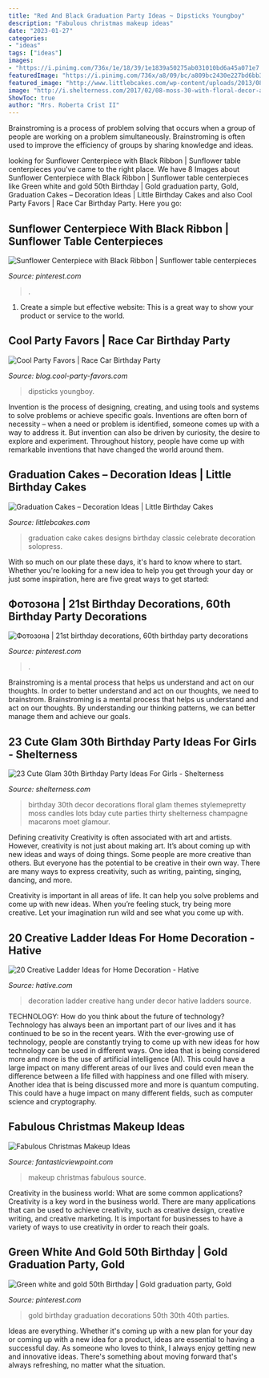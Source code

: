 ```yaml
---
title: "Red And Black Graduation Party Ideas ~ Dipsticks Youngboy"
description: "Fabulous christmas makeup ideas"
date: "2023-01-27"
categories:
- "ideas"
tags: ["ideas"]
images:
- "https://i.pinimg.com/736x/1e/18/39/1e1839a50275ab031010bd6a45a071e7.jpg"
featuredImage: "https://i.pinimg.com/736x/a8/09/bc/a809bc2430e227bd6bb383f078adefc8.jpg"
featured_image: "http://www.littlebcakes.com/wp-content/uploads/2013/08/Graduation-Cake-Pics.jpg"
image: "http://i.shelterness.com/2017/02/08-moss-30-with-floral-decor-and-lots-of-candles.jpg"
ShowToc: true
author: "Mrs. Roberta Crist II"
---
```



Brainstroming is a process of problem solving that occurs when a group of people are working on a problem simultaneously. Brainstroming is often used to improve the efficiency of groups by sharing knowledge and ideas.

	

		
looking for Sunflower Centerpiece with Black Ribbon | Sunflower table centerpieces you've came to the right place. We have 8 Images about Sunflower Centerpiece with Black Ribbon | Sunflower table centerpieces like Green white and gold 50th Birthday | Gold graduation party, Gold, Graduation Cakes – Decoration Ideas | Little Birthday Cakes and also Cool Party Favors | Race Car Birthday Party. Here you go:
		
    
## Sunflower Centerpiece With Black Ribbon | Sunflower Table Centerpieces

<img loading=lazy src="https://i.pinimg.com/736x/1e/18/39/1e1839a50275ab031010bd6a45a071e7.jpg" onerror="this.onerror=null;this.src='https://tse4.mm.bing.net/th?id=OIP.lzX_ATQym8XWkiNmXniLsQHaLH&amp;pid=15.1';" alt="Sunflower Centerpiece with Black Ribbon | Sunflower table centerpieces">

_Source: pinterest.com_

>. 

	

1. Create a simple but effective website: This is a great way to show your product or service to the world.

    
## Cool Party Favors | Race Car Birthday Party

<img loading=lazy src="https://blog.cool-party-favors.com/wp-content/uploads/2013/03/Race-Car-Party-Food.jpg" onerror="this.onerror=null;this.src='https://tse4.mm.bing.net/th?id=OIP.VghDM_7oX1EKCGUkp0kHnQHaE6&amp;pid=15.1';" alt="Cool Party Favors | Race Car Birthday Party">

_Source: blog.cool-party-favors.com_

>dipsticks youngboy. 

	

Invention is the process of designing, creating, and using tools and systems to solve problems or achieve specific goals. Inventions are often born of necessity – when a need or problem is identified, someone comes up with a way to address it. But invention can also be driven by curiosity, the desire to explore and experiment. Throughout history, people have come up with remarkable inventions that have changed the world around them.

    
## Graduation Cakes – Decoration Ideas | Little Birthday Cakes

<img loading=lazy src="http://www.littlebcakes.com/wp-content/uploads/2013/08/Graduation-Cake-Pics.jpg" onerror="this.onerror=null;this.src='https://tse4.mm.bing.net/th?id=OIP.FzF5xyvvONHBAF88429-cgHaJ4&amp;pid=15.1';" alt="Graduation Cakes – Decoration Ideas | Little Birthday Cakes">

_Source: littlebcakes.com_

>graduation cake cakes designs birthday classic celebrate decoration solopress. 

	

With so much on our plate these days, it's hard to know where to start. Whether you're looking for a new idea to help you get through your day or just some inspiration, here are five great ways to get started: 

    
## Фотозона | 21st Birthday Decorations, 60th Birthday Party Decorations

<img loading=lazy src="https://i.pinimg.com/736x/b4/ba/3c/b4ba3c74118180a7e7cf17887f0478da.jpg" onerror="this.onerror=null;this.src='https://tse1.mm.bing.net/th?id=OIP.52CF-PcFGomWpGXCh4cKfQHaE8&amp;pid=15.1';" alt="Фотозона | 21st birthday decorations, 60th birthday party decorations">

_Source: pinterest.com_

>. 

	

Brainstroming is a mental process that helps us understand and act on our thoughts.
In order to better understand and act on our thoughts, we need to brainstrom. Brainstroming is a mental process that helps us understand and act on our thoughts. By understanding our thinking patterns, we can better manage them and achieve our goals.

    
## 23 Cute Glam 30th Birthday Party Ideas For Girls - Shelterness

<img loading=lazy src="http://i.shelterness.com/2017/02/08-moss-30-with-floral-decor-and-lots-of-candles.jpg" onerror="this.onerror=null;this.src='https://tse4.mm.bing.net/th?id=OIP.myTpue6Xjo-mm6QgFy8tkgHaLH&amp;pid=15.1';" alt="23 Cute Glam 30th Birthday Party Ideas For Girls - Shelterness">

_Source: shelterness.com_

>birthday 30th decor decorations floral glam themes stylemepretty moss candles lots bday cute parties thirty shelterness champagne macarons moet glamour. 

	

Defining creativity
Creativity is often associated with art and artists. However, creativity is not just about making art. It’s about coming up with new ideas and ways of doing things.
Some people are more creative than others. But everyone has the potential to be creative in their own way. There are many ways to express creativity, such as writing, painting, singing, dancing, and more.

Creativity is important in all areas of life. It can help you solve problems and come up with new ideas. When you’re feeling stuck, try being more creative. Let your imagination run wild and see what you come up with.

    
## 20 Creative Ladder Ideas For Home Decoration - Hative

<img loading=lazy src="https://hative.com/wp-content/uploads/2014/06/ladder-decor-ideas/20-ladder-decor-ideas.jpg" onerror="this.onerror=null;this.src='https://tse2.mm.bing.net/th?id=OIP.DnWg652kQc8FWCIogHUlCgHaLI&amp;pid=15.1';" alt="20 Creative Ladder Ideas for Home Decoration - Hative">

_Source: hative.com_

>decoration ladder creative hang under decor hative ladders source. 

	

TECHNOLOGY: How do you think about the future of technology?
Technology has always been an important part of our lives and it has continued to be so in the recent years. With the ever-growing use of technology, people are constantly trying to come up with new ideas for how technology can be used in different ways. One idea that is being considered more and more is the use of artificial intelligence (AI). This could have a large impact on many different areas of our lives and could even mean the difference between a life filled with happiness and one filled with misery. Another idea that is being discussed more and more is quantum computing. This could have a huge impact on many different fields, such as computer science and cryptography.

    
## Fabulous Christmas Makeup Ideas

<img loading=lazy src="http://www.fantasticviewpoint.com/wp-content/uploads/2013/11/41-Christmas-Makeup-Ideas-02.jpg" onerror="this.onerror=null;this.src='https://tse3.mm.bing.net/th?id=OIP.D_ChvAZsOkRkajr1hkxmBQAAAA&amp;pid=15.1';" alt="Fabulous Christmas Makeup Ideas">

_Source: fantasticviewpoint.com_

>makeup christmas fabulous source. 

	

Creativity in the business world: What are some common applications?
Creativity is a key word in the business world. There are many applications that can be used to achieve creativity, such as creative design, creative writing, and creative marketing. It is important for businesses to have a variety of ways to use creativity in order to reach their goals.

    
## Green White And Gold 50th Birthday | Gold Graduation Party, Gold

<img loading=lazy src="https://i.pinimg.com/736x/a8/09/bc/a809bc2430e227bd6bb383f078adefc8.jpg" onerror="this.onerror=null;this.src='https://tse2.mm.bing.net/th?id=OIP.GSWQ-XOE8avrxUND0T1P3wHaJ4&amp;pid=15.1';" alt="Green white and gold 50th Birthday | Gold graduation party, Gold">

_Source: pinterest.com_

>gold birthday graduation decorations 50th 30th 40th parties. 

	

Ideas are everything. Whether it's coming up with a new plan for your day or coming up with a new idea for a product, ideas are essential to having a successful day. As someone who loves to think, I always enjoy getting new and innovative ideas. There's something about moving forward that's always refreshing, no matter what the situation.

